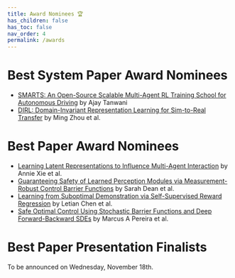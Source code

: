 ```yaml
---
title: Award Nominees 🏆 
has_children: false
has_toc: false
nav_order: 4
permalink: /awards
---
```



#  <i class="fa fa-cogs" aria-hidden="true"></i> Best System Paper Award Nominees 

<ul>
    <li> <a href="https://corlconf.github.io/paper_53/">SMARTS: An Open-Source Scalable Multi-Agent RL Training School for Autonomous Driving</a> by Ajay Tanwani</li>
    <li> <a href="https://corlconf.github.io/paper_350/">DIRL: Domain-Invariant Representation Learning for Sim-to-Real Transfer</a> by Ming Zhou et al.</li> 
</ul>


# <i class="fa fa-trophy" aria-hidden="true"></i> Best Paper Award Nominees 

<ul>
    <li> <a href="https://corlconf.github.io/paper_128/">Learning Latent Representations to Influence Multi-Agent Interaction</a> by Annie Xie et al.</li>
    <li> <a href="https://corlconf.github.io/paper_140/">Guaranteeing Safety of Learned Perception Modules via Measurement-Robust Control Barrier Functions</a> by Sarah Dean et al.</li>
    <li> <a href="https://corlconf.github.io/paper_281/">Learning from Suboptimal Demonstration via Self-Supervised Reward Regression</a> by Letian Chen et al.</li>
    <li> <a href="https://corlconf.github.io/paper_408/">Safe Optimal Control Using Stochastic Barrier Functions and Deep Forward-Backward SDEs</a> by Marcus A Pereira et al.</li>
</ul>


# <i class="fa fa-desktop" aria-hidden="true"></i> Best Paper Presentation Finalists

To be announced on Wednesday, November 18th.